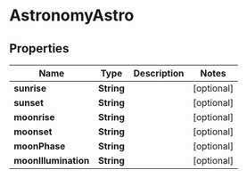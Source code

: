 
# AstronomyAstro

## Properties
Name | Type | Description | Notes
------------ | ------------- | ------------- | -------------
**sunrise** | **String** |  |  [optional]
**sunset** | **String** |  |  [optional]
**moonrise** | **String** |  |  [optional]
**moonset** | **String** |  |  [optional]
**moonPhase** | **String** |  |  [optional]
**moonIllumination** | **String** |  |  [optional]



